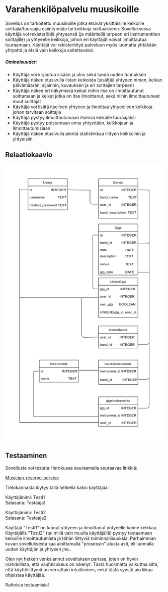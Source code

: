 # Varahenkilöpalvelu muusikoille


Sovellus on tarkoitettu muusikoille jotka etsivät yksittäisille keikoille soittajia/tuuraajia esiintymään tai keikkoja soittaakseen. Sovelluksessa käyttäjä voi rekisteröidä yhtyeensä (ja määritellä tarpeen eri instrumenttien soittajille) ja yhtyeelle keikkoja, johon eri käyttäjät voivat ilmoittautua tuuraamaan. Käyttäjä voi rekisteröityä palveluun myös luomatta yhtäkään yhtyettä ja etsiä vain keikkoja soitettavaksi.
  
##### Ominaisuudet:

- Käyttäjä voi kirjautua sisään ja ulos sekä luoda uuden tunnuksen
- Käyttäjä näkee etusivulla listan keikoista (sisältää yhtyeen nimen, keikan päivämäärän, sijainnin, kuvauksen ja eri soittajien tarpeen)
- Käyttäjä näkee eri näkymissä keikat mihin itse on ilmoittautunut soittamaan ja keikat jotka on itse ilmoittanut, sekä niihin ilmoittautuneet muut soittajat
- Käyttäjä voi lisätä itselleen yhtyeen ja ilmoittaa yhtyeelleen keikkoja johon tarvitaan soittajia
- Käyttäjä pystyy ilmoittautumaan itsensä keikalle tuuraajaksi
- Käyttäjä pystyy poistamaan omia yhtyeitään, keikkojaan ja ilmoittautumisiaan
- Käyttäjä näkee etusivulla pientä statistiikkaa liittyen keikkoihin ja yhtyeisiin

## Relaatiokaavio

![alt text](https://github.com/Faktatykki/musician-reserve-service/blob/main/documentation/musician-reserve-schema.png)

## Testaaminen 

Sovellusta voi testata Herokussa seuraamalla seuraavaa linkkiä:

[Musician-reserve-service](https://musician-reserve-service.herokuapp.com/)

Tietokannasta löytyy tällä hetkellä kaksi käyttäjää:

Käyttäjänimi: Testi1  
Salasana: Testaaja1 
  
Käyttäjänimi: Testi2  
Salasana: Testaaja2  
  
  
Käyttäjä "Testi1" on luonut yhtyeen ja ilmoittanut yhtyeelle kolme keikkaa. Käyttäjällä "Testi2" (tai millä vain muulla käyttäjällä) 
pystyy testaamaan keikoille ilmoittautumista ja tähän liittyviä toiminnallisuuksia. Parhaimman kuvan sovelluksesta saa aloittamalla "prosessin" alusta asti, 
eli luomalla uuden käyttäjän ja yhtyeen jne.. 

Olen nyt hetken venkslannut sovelluksen parissa, joten on hyvin mahdollista, että vauhtisokeus on iskenyt. Tästä huolimatta vaikuttaa siltä, että käyttöliittymä 
on verrattain intuitiivinen, enkä tästä syystä aio liikaa ohjeistaa käyttäjää.

  
   
   
Rattoisia testaamisia!
